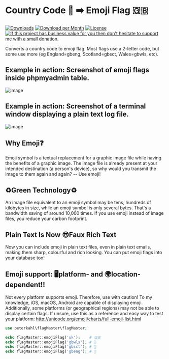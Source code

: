 # Country Code 🔡 ➡️ Emoji Flag 🇬🇧

[![Downloads](https://img.shields.io/packagist/dt/peterkahl/country-code-to-emoji-flag.svg)](https://packagist.org/packages/peterkahl/country-code-to-emoji-flag)
[![Download per Month](https://img.shields.io/packagist/dm/peterkahl/country-code-to-emoji-flag.svg)](https://packagist.org/packages/peterkahl/country-code-to-emoji-flag)
[![License](http://img.shields.io/:license-apache-blue.svg)](http://www.apache.org/licenses/LICENSE-2.0.html)
[![If this project has business value for you then don't hesitate to support me with a small donation.](https://img.shields.io/badge/Donations-via%20Paypal-blue.svg)](https://www.paypal.me/PeterK93)

Converts a country code to emoji flag. Most flags use a 2-letter code, but some use more (eg England=gbeng, Scotland=gbsct, Wales=gbwls, etc).

## Example in action: Screenshot of emoji flags inside phpmyadmin table.
![image](https://github.com/peterkahl/country-code-to-emoji-flag/blob/master/screenshot-phpmyadmin-flags.png "Screenshot of emoji flags inside phpmyadmin table.")

## Example in action: Screenshot of a terminal window displaying a plain text log file.
![image](https://github.com/peterkahl/country-code-to-emoji-flag/blob/master/logfile-example.png "Screenshot of a terminal window displaying a plain text log file.")

## Why Emoji❓
Emoji symbol is a textual replacement for a graphic image file while having the benefits of a graphic image. The image file is already present at your intended destination (a person's device), so why would you transmit the image to them again and again? -- Use emoji!

## ♻️Green Technology♻️
An image file equivalent to an emoji symbol may be tens, hundreds of kilobytes in size, while an emoji symbol is only several bytes. That's a bandwidth saving of around 10,000 times. If you use emoji instead of image files, you reduce your carbon footprint.

## Plain Text Is Now 😎Faux Rich Text
Now you can include emoji in plain text files, even in plain text emails, making them sharp, colourful and rich looking. You can put emoji flags into your database too!

## Emoji support: 🖥platform- and 🌍location-dependent‼️
Not every platform supports emoji. Therefore, use with caution! To my knowledge, iOS, macOS, Android are capable of displaying emoji. Additionally, some platforms (or geographical regions) may not be able to display certain flags. If unsure, use this as a reference and easy way to test your platform: <http://unicode.org/emoji/charts/full-emoji-list.html>

```php
use peterkahl\flagMaster\flagMaster;

echo flagMaster::emojiFlag('uk');    # 🇬🇧
echo flagMaster::emojiFlag('gbwls'); # 🏴󠁧󠁢󠁷󠁬󠁳󠁿
echo flagMaster::emojiFlag('gbsct'); # 🏴󠁧󠁢󠁳󠁣󠁴󠁿
echo flagMaster::emojiFlag('gbeng'); # 🏴󠁧󠁢󠁥󠁮󠁧󠁿

```
